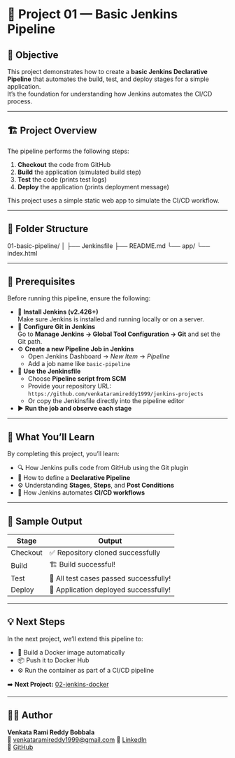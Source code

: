 # 🧩 Project 01 — Basic Jenkins Pipeline

## 🎯 Objective
This project demonstrates how to create a **basic Jenkins Declarative Pipeline** that automates the build, test, and deploy stages for a simple application.  
It’s the foundation for understanding how Jenkins automates the CI/CD process.

---

## 🏗️ Project Overview

The pipeline performs the following steps:

1. **Checkout** the code from GitHub  
2. **Build** the application (simulated build step)  
3. **Test** the code (prints test logs)  
4. **Deploy** the application (prints deployment message)

This project uses a simple static web app to simulate the CI/CD workflow.

---

## 📁 Folder Structure

01-basic-pipeline/
│
├── Jenkinsfile
├── README.md
└── app/
└── index.html

---

## 🧰 Prerequisites

Before running this pipeline, ensure the following:

- 🧱 **Install Jenkins (v2.426+)**  
  Make sure Jenkins is installed and running locally or on a server.
- 🔗 **Configure Git in Jenkins**  
  Go to **Manage Jenkins → Global Tool Configuration → Git** and set the Git path.
- ⚙️ **Create a new Pipeline Job in Jenkins**
  - Open Jenkins Dashboard → *New Item* → *Pipeline*
  - Add a job name like `basic-pipeline`
- 📜 **Use the Jenkinsfile**
  - Choose **Pipeline script from SCM**
  - Provide your repository URL:  
    `https://github.com/venkataramireddy1999/jenkins-projects`
  - Or copy the Jenkinsfile directly into the pipeline editor
- ▶️ **Run the job and observe each stage**

---

## 🧠 What You’ll Learn

By completing this project, you’ll learn:

- 🔍 How Jenkins pulls code from GitHub using the Git plugin  
- 🧩 How to define a **Declarative Pipeline**
- ⚙️ Understanding **Stages**, **Steps**, and **Post Conditions**
- 🚀 How Jenkins automates **CI/CD workflows**

---

## 📸 Sample Output

| Stage     | Output                                |
|------------|----------------------------------------|
| Checkout   | ✅ Repository cloned successfully      |
| Build      | 🏗️ Build successful!                   |
| Test       | 🧪 All test cases passed successfully!  |
| Deploy     | 🚀 Application deployed successfully!   |

---

## 💡 Next Steps

In the next project, we’ll extend this pipeline to:

- 🐳 Build a Docker image automatically  
- 📦 Push it to Docker Hub  
- ⚙️ Run the container as part of a CI/CD pipeline  

➡️ **Next Project:** [02-jenkins-docker](../02-jenkins-docker/)

---

## 👨‍💻 Author

**Venkata Rami Reddy Bobbala**  
📧 [venkataramireddy1999@gmail.com](mailto:venkataramireddy1999@gmail.com)
🔗 [LinkedIn](https://www.linkedin.com/in/venkataramireddy-bobbala/)  
🐙 [GitHub](https://github.com/venkataramireddy1999)



